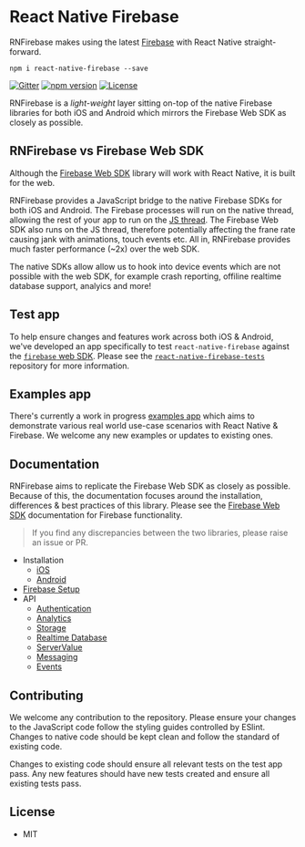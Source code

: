 # React Native Firebase

RNFirebase makes using the latest [Firebase](http://firebase.com) with React Native straight-forward.

```
npm i react-native-firebase --save
```

[![Gitter](https://badges.gitter.im/invertase/react-native-firebase.svg)](https://gitter.im/invertase/react-native-firebase?utm_source=badge&utm_medium=badge&utm_campaign=pr-badge)
[![npm version](https://img.shields.io/npm/v/react-native-firebase.svg)](https://www.npmjs.com/package/react-native-firebase)
[![License](https://img.shields.io/npm/l/react-native-firebase.svg)](/LICENSE)

RNFirebase is a _light-weight_ layer sitting on-top of the native Firebase libraries for both iOS and Android which mirrors the Firebase Web SDK as closely as possible.

## RNFirebase vs Firebase Web SDK

Although the [Firebase Web SDK](https://www.npmjs.com/package/firebase) library will work with React Native, it is built for the web.

RNFirebase provides a JavaScript bridge to the native Firebase SDKs for both iOS and Android. The Firebase processes will run on the native thread, allowing the rest of your app to run on the [JS thread](https://facebook.github.io/react-native/docs/performance.html#javascript-frame-rate). The Firebase Web SDK also runs on the JS thread, therefore potentially affecting the frane rate causing jank with animations, touch events etc. All in, RNFirebase provides much faster performance (~2x) over the web SDK.

The native SDKs allow allow us to hook into device events which are not possible with the web SDK, for example crash reporting, offiline realtime database support, analyics and more!

## Test app

To help ensure changes and features work across both iOS & Android, we've developed an app specifically to test `react-native-firebase` against the [`firebase` web SDK](https://www.npmjs.com/package/firebase). Please see the [`react-native-firebase-tests`](https://github.com/invertase/react-native-firebase-tests) repository for more information.

## Examples app

There's currently a work in progress [examples app](https://github.com/invertase/react-native-firebase-examples) which aims to demonstrate various real world use-case scenarios with React Native & Firebase. We welcome any new examples or updates to existing ones.

## Documentation

RNFirebase aims to replicate the Firebase Web SDK as closely as possible. Because of this, the documentation focuses around the installation, differences & best practices of this library. Please see the [Firebase Web SDK](https://firebase.google.com/docs/reference/js/) documentation for Firebase functionality.

> If you find any discrepancies between the two libraries, please raise an issue or PR.

* Installation
  * [iOS](docs/installation.ios.md)
  * [Android](docs/installation.android.md)
* [Firebase Setup](docs/firebase-setup.md)
* API
  * [Authentication](docs/api/authentication.md)
  * [Analytics](docs/api/analytics.md)
  * [Storage](docs/api/storage.md)
  * [Realtime Database](docs/api/database.md)
  * [ServerValue](docs/api/server-value.md)
  * [Messaging](docs/api/cloud-messaging.md)
  * [Events](docs/api/events.md)

## Contributing

We welcome any contribution to the repository. Please ensure your changes to the JavaScript code follow the styling guides controlled by ESlint. Changes to native code should be kept clean and follow the standard of existing code.

Changes to existing code should ensure all relevant tests on the test app pass. Any new features should have new tests created and ensure all existing tests pass.

## License

- MIT
